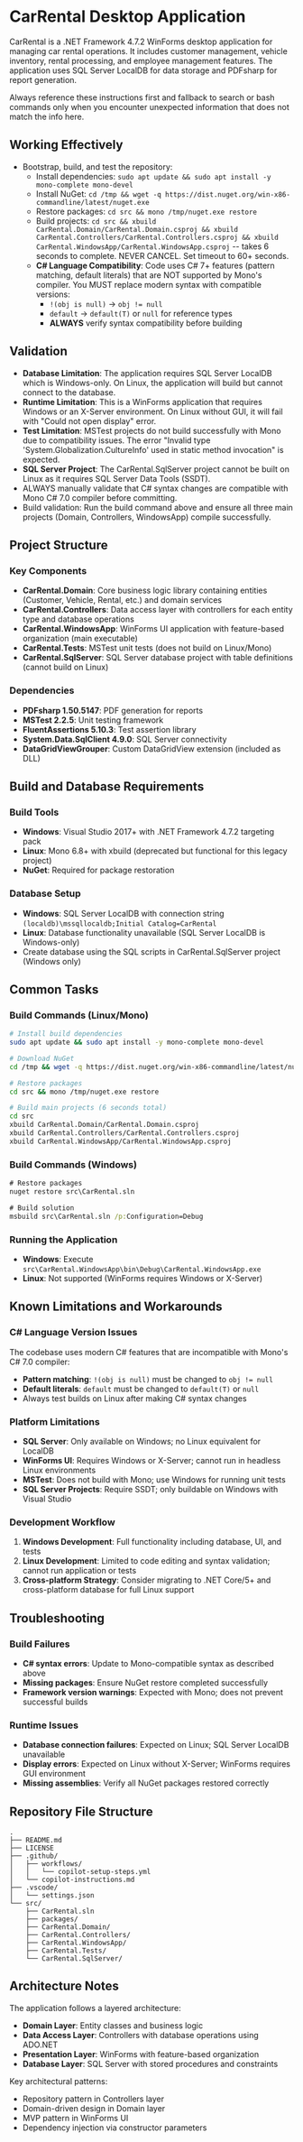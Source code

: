 # CarRental Desktop Application

CarRental is a .NET Framework 4.7.2 WinForms desktop application for managing car rental operations. It includes customer management, vehicle inventory, rental processing, and employee management features. The application uses SQL Server LocalDB for data storage and PDFsharp for report generation.

Always reference these instructions first and fallback to search or bash commands only when you encounter unexpected information that does not match the info here.

## Working Effectively

- Bootstrap, build, and test the repository:
  - Install dependencies: `sudo apt update && sudo apt install -y mono-complete mono-devel`
  - Install NuGet: `cd /tmp && wget -q https://dist.nuget.org/win-x86-commandline/latest/nuget.exe`
  - Restore packages: `cd src && mono /tmp/nuget.exe restore`
  - Build projects: `cd src && xbuild CarRental.Domain/CarRental.Domain.csproj && xbuild CarRental.Controllers/CarRental.Controllers.csproj && xbuild CarRental.WindowsApp/CarRental.WindowsApp.csproj` -- takes 6 seconds to complete. NEVER CANCEL. Set timeout to 60+ seconds.
  - **C# Language Compatibility**: Code uses C# 7+ features (pattern matching, default literals) that are NOT supported by Mono's compiler. You MUST replace modern syntax with compatible versions:
    - `!(obj is null)` → `obj != null`
    - `default` → `default(T)` or `null` for reference types
    - **ALWAYS** verify syntax compatibility before building

## Validation

- **Database Limitation**: The application requires SQL Server LocalDB which is Windows-only. On Linux, the application will build but cannot connect to the database.
- **Runtime Limitation**: This is a WinForms application that requires Windows or an X-Server environment. On Linux without GUI, it will fail with "Could not open display" error.
- **Test Limitation**: MSTest projects do not build successfully with Mono due to compatibility issues. The error "Invalid type 'System.Globalization.CultureInfo' used in static method invocation" is expected.
- **SQL Server Project**: The CarRental.SqlServer project cannot be built on Linux as it requires SQL Server Data Tools (SSDT).
- ALWAYS manually validate that C# syntax changes are compatible with Mono C# 7.0 compiler before committing.
- Build validation: Run the build command above and ensure all three main projects (Domain, Controllers, WindowsApp) compile successfully.

## Project Structure

### Key Components
- **CarRental.Domain**: Core business logic library containing entities (Customer, Vehicle, Rental, etc.) and domain services
- **CarRental.Controllers**: Data access layer with controllers for each entity type and database operations  
- **CarRental.WindowsApp**: WinForms UI application with feature-based organization (main executable)
- **CarRental.Tests**: MSTest unit tests (does not build on Linux/Mono)
- **CarRental.SqlServer**: SQL Server database project with table definitions (cannot build on Linux)

### Dependencies
- **PDFsharp 1.50.5147**: PDF generation for reports
- **MSTest 2.2.5**: Unit testing framework  
- **FluentAssertions 5.10.3**: Test assertion library
- **System.Data.SqlClient 4.9.0**: SQL Server connectivity
- **DataGridViewGrouper**: Custom DataGridView extension (included as DLL)

## Build and Database Requirements

### Build Tools
- **Windows**: Visual Studio 2017+ with .NET Framework 4.7.2 targeting pack
- **Linux**: Mono 6.8+ with xbuild (deprecated but functional for this legacy project)
- **NuGet**: Required for package restoration

### Database Setup
- **Windows**: SQL Server LocalDB with connection string `(localdb)\mssqllocaldb;Initial Catalog=CarRental`
- **Linux**: Database functionality unavailable (SQL Server LocalDB is Windows-only)
- Create database using the SQL scripts in CarRental.SqlServer project (Windows only)

## Common Tasks

### Build Commands (Linux/Mono)
```bash
# Install build dependencies
sudo apt update && sudo apt install -y mono-complete mono-devel

# Download NuGet
cd /tmp && wget -q https://dist.nuget.org/win-x86-commandline/latest/nuget.exe

# Restore packages
cd src && mono /tmp/nuget.exe restore

# Build main projects (6 seconds total)
cd src
xbuild CarRental.Domain/CarRental.Domain.csproj
xbuild CarRental.Controllers/CarRental.Controllers.csproj  
xbuild CarRental.WindowsApp/CarRental.WindowsApp.csproj
```

### Build Commands (Windows)
```cmd
# Restore packages
nuget restore src\CarRental.sln

# Build solution
msbuild src\CarRental.sln /p:Configuration=Debug
```

### Running the Application
- **Windows**: Execute `src\CarRental.WindowsApp\bin\Debug\CarRental.WindowsApp.exe`
- **Linux**: Not supported (WinForms requires Windows or X-Server)

## Known Limitations and Workarounds

### C# Language Version Issues
The codebase uses modern C# features that are incompatible with Mono's C# 7.0 compiler:
- **Pattern matching**: `!(obj is null)` must be changed to `obj != null`
- **Default literals**: `default` must be changed to `default(T)` or `null`
- Always test builds on Linux after making C# syntax changes

### Platform Limitations
- **SQL Server**: Only available on Windows; no Linux equivalent for LocalDB
- **WinForms UI**: Requires Windows or X-Server; cannot run in headless Linux environments
- **MSTest**: Does not build with Mono; use Windows for running unit tests
- **SQL Server Projects**: Require SSDT; only buildable on Windows with Visual Studio

### Development Workflow
1. **Windows Development**: Full functionality including database, UI, and tests
2. **Linux Development**: Limited to code editing and syntax validation; cannot run application or tests
3. **Cross-platform Strategy**: Consider migrating to .NET Core/5+ and cross-platform database for full Linux support

## Troubleshooting

### Build Failures
- **C# syntax errors**: Update to Mono-compatible syntax as described above
- **Missing packages**: Ensure NuGet restore completed successfully
- **Framework version warnings**: Expected with Mono; does not prevent successful builds

### Runtime Issues
- **Database connection failures**: Expected on Linux; SQL Server LocalDB unavailable
- **Display errors**: Expected on Linux without X-Server; WinForms requires GUI environment
- **Missing assemblies**: Verify all NuGet packages restored correctly

## Repository File Structure

```
.
├── README.md
├── LICENSE
├── .github/
│   ├── workflows/
│   │   └── copilot-setup-steps.yml
│   └── copilot-instructions.md
├── .vscode/
│   └── settings.json
└── src/
    ├── CarRental.sln
    ├── packages/
    ├── CarRental.Domain/
    ├── CarRental.Controllers/
    ├── CarRental.WindowsApp/
    ├── CarRental.Tests/
    └── CarRental.SqlServer/
```

## Architecture Notes

The application follows a layered architecture:
- **Domain Layer**: Entity classes and business logic
- **Data Access Layer**: Controllers with database operations using ADO.NET
- **Presentation Layer**: WinForms with feature-based organization
- **Database Layer**: SQL Server with stored procedures and constraints

Key architectural patterns:
- Repository pattern in Controllers layer
- Domain-driven design in Domain layer  
- MVP pattern in WinForms UI
- Dependency injection via constructor parameters